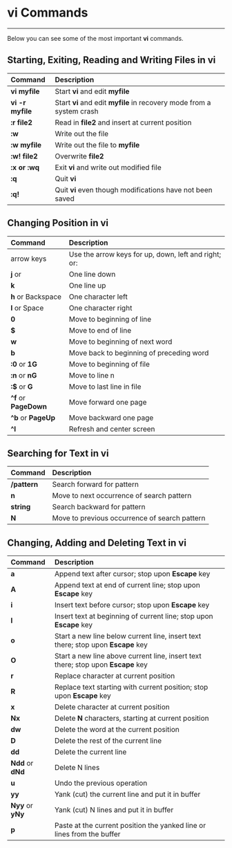 # vi Commands

------

Below you can see some of the most important **vi** commands.

## **Starting, Exiting, Reading and Writing Files in vi**

| Command                 | Description                                                  |
| :---------------------- | :----------------------------------------------------------- |
| **vi myfile**           | Start **vi** and edit **myfile**                             |
| **vi -r myfile**        | Start **vi** and edit **myfile** in recovery mode from a system crash |
| **:r file2<RET>**       | Read in **file2** and insert at current position             |
| **:w<RET>**             | Write out the file                                           |
| **:w myfile<RET>**      | Write out the file to **myfile**                             |
| **:w! file2<RET>**      | Overwrite **file2**                                          |
| **:x<RET> or :wq<RET>** | Exit **vi** and write out modified file                      |
| **:q<RET>**             | Quit **vi**                                                  |
| **:q!<RET>**            | Quit **vi** even though modifications have not been saved    |



## **Changing Position in vi**

| Command                | Description                                          |
| :--------------------- | :--------------------------------------------------- |
| arrow keys             | Use the arrow keys for up, down, left and right; or: |
| **j** or **<RET>**     | One line down                                        |
| **k**                  | One line up                                          |
| **h** or Backspace     | One character left                                   |
| **l** or Space         | One character right                                  |
| **0**                  | Move to beginning of line                            |
| **$**                  | Move to end of line                                  |
| **w**                  | Move to beginning of next word                       |
| **b**                  | Move back to beginning of preceding word             |
| **:0 <RET>** or **1G** | Move to beginning of file                            |
| **:n <RET>** or **nG** | Move to line n                                       |
| **:$ <RET>** or **G**  | Move to last line in file                            |
| **^f** or **PageDown** | Move forward one page                                |
| **^b** or **PageUp**   | Move backward one page                               |
| **^l**                 | Refresh and center screen                            |



## **Searching for Text in vi**

| Command           | Description                                   |
| :---------------- | :-------------------------------------------- |
| **/pattern<RET>** | Search forward for pattern                    |
| **n**             | Move to next occurrence of search pattern     |
| **string<RET>**   | Search backward for pattern                   |
| **N**             | Move to previous occurrence of search pattern |



## **Changing, Adding and Deleting Text in vi**

| Command            | Description                                                  |
| :----------------- | :----------------------------------------------------------- |
| **a**              | Append text after cursor; stop upon **Escape** key           |
| **A**              | Append text at end of current line; stop upon **Escape** key |
| **i**              | Insert text before cursor; stop upon **Escape** key          |
| **I**              | Insert text at beginning of current line; stop upon **Escape** key |
| **o**              | Start a new line below current line, insert text there; stop upon **Escape** key |
| **O**              | Start a new line above current line, insert text there; stop upon **Escape** key |
| **r**              | Replace character at current position                        |
| **R**              | Replace text starting with current position; stop upon **Escape** key |
| **x**              | Delete character at current position                         |
| **Nx**             | Delete **N** characters, starting at current position        |
| **dw**             | Delete the word at the current position                      |
| **D**              | Delete the rest of the current line                          |
| **dd**             | Delete the current line                                      |
| **Ndd** or **dNd** | Delete N lines                                               |
| **u**              | Undo the previous operation                                  |
| **yy**             | Yank (cut) the current line and put it in buffer             |
| **Nyy** or **yNy** | Yank (cut) N lines and put it in buffer                      |
| **p**              | Paste at the current position the yanked line or lines from the buffer |